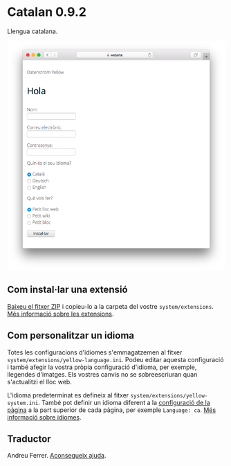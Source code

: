 # Catalan 0.9.2

Llengua catalana.

<p align="center"><img src="SCREENSHOT.png" alt="Captura de pantalla"></p>

## Com instal·lar una extensió

[Baixeu el fitxer ZIP](https://github.com/annaesvensson/yellow-language/raw/main/downloads/catalan.zip) i copieu-lo a la carpeta del vostre `system/extensions`. [Més informació sobre les extensions](https://github.com/annaesvensson/yellow-update).

## Com personalitzar un idioma

Totes les configuracions d'idiomes s'emmagatzemen al fitxer `system/extensions/yellow-language.ini`. Podeu editar aquesta configuració i també afegir la vostra pròpia configuració d'idioma, per exemple, llegendes d'imatges. Els vostres canvis no se sobreescriuran quan s'actualitzi el lloc web.

L'idioma predeterminat es defineix al fitxer `system/extensions/yellow-system.ini`. També pot definir un idioma diferent a la [configuració de la pàgina](https://github.com/annaesvensson/yellow-core#settings-page) a la part superior de cada pàgina, per exemple `Language: ca`. [Més informació sobre idiomes](https://datenstrom.se/yellow/help/how-to-customise-a-language).

## Traductor

Andreu Ferrer. [Aconsegueix ajuda](https://datenstrom.se/yellow/help/).
